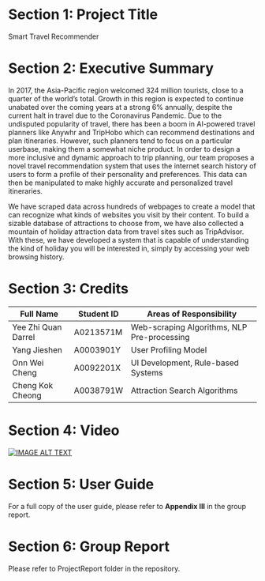 # Section 1: Project Title
Smart Travel Recommender

# Section 2: Executive Summary
In 2017, the Asia-Pacific region welcomed 324 million tourists, close to a quarter of the world’s total. Growth in this region is expected to continue unabated over the coming years at a strong 6% annually, despite the current halt in travel due to the Coronavirus Pandemic. Due to the undisputed popularity of travel, there has been a boom in AI-powered travel planners like Anywhr and TripHobo which can recommend destinations and plan itineraries. However, such planners tend to focus on a particular userbase, making them a somewhat niche product. In order to design a more inclusive and dynamic approach to trip planning, our team proposes a novel travel recommendation system that uses the internet search history of users to form a profile of their personality and preferences. This data can then be manipulated to make highly accurate and personalized travel itineraries.

We have scraped data across hundreds of webpages to create a model that can recognize what kinds of websites you visit by their content. To build a sizable database of attractions to choose from, we have also collected a mountain of holiday attraction data from travel sites such as TripAdvisor. With these, we have developed a system that is capable of understanding the kind of holiday you will be interested in, simply by accessing your web browsing history.


# Section 3: Credits
Full Name | Student ID | Areas of Responsibility
-|-|-
Yee Zhi Quan Darrel | A0213571M | Web-scraping Algorithms, NLP Pre-processing
Yang Jieshen | A0003901Y | User Profiling Model
Onn Wei Cheng | A0092201X | UI Development, Rule-based Systems
Cheng Kok Cheong | A0038791W | Attraction Search Algorithms


# Section 4: Video
[![IMAGE ALT TEXT](http://img.youtube.com/vi/LU1biGeDugQ/0.jpg)](http://www.youtube.com/watch?v=LU1biGeDugQ "Smart Travel Recommender")


# Section 5: User Guide
For a full copy of the user guide, please refer to **Appendix III** in the group report.


# Section 6: Group Report
Please refer to ProjectReport folder in the repository.
